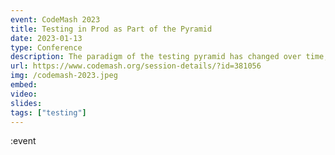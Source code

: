 ```yaml
---
event: CodeMash 2023
title: Testing in Prod as Part of the Pyramid
date: 2023-01-13
type: Conference
description: The paradigm of the testing pyramid has changed over time, with developers adjusting the types of testing performed during integration. Unit, end-to-end, and even component and API testing are taken into consideration when designing a testing strategy. With improvements to observability and deployment tooling, can testing in production be a valid aspect of your quality strategy? This session evaluates the current testing ecosystem for pre- and post-deployment, including how to leverage deployment strategies to evaluate the quality of your codebase across the entire software development lifecycle — yes, even production.
url: https://www.codemash.org/session-details/?id=381056
img: /codemash-2023.jpeg
embed:
video:
slides:
tags: ["testing"]
---
```


:event
